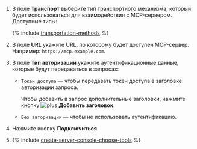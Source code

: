 1. В поле **Транспорт** выберите тип транспортного механизма, который будет использоваться для взаимодействия с MCP-сервером. Доступные типы:

    {% include [transportation-methods](./transportation-methods.md) %}

1. В поле **URL** укажите URL, по которому будет доступен MCP-сервер. Например: `https://mcp.example.com`.
1. В поле **Тип авторизации** укажите аутентификационные данные, которые будут передаваться в запросах:

    * `Токен доступа` — чтобы передавать токен доступа в заголовке авторизации запроса.

        Чтобы добавить в запрос дополнительные заголовки, нажмите кнопку ![plus](../../../_assets/console-icons/plus.svg) **Добавить заголовок**.
    * `Без авторизации` — чтобы не использовать аутентификацию.
1. Нажмите кнопку **Подключиться**.
1. {% include [create-server-console-choose-tools](./create-server-console-choose-tools.md) %}
